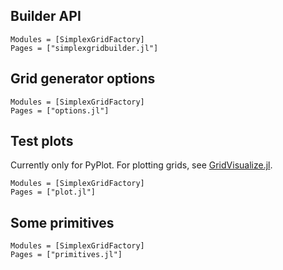 ## Builder API
```@autodocs
Modules = [SimplexGridFactory]
Pages = ["simplexgridbuilder.jl"]
```

## Grid generator options
```@autodocs
Modules = [SimplexGridFactory]
Pages = ["options.jl"]
```

## Test plots
Currently only for PyPlot. For plotting
grids, see [GridVisualize.jl](https://github.com/j-fu/GridVisualize.jl).

```@autodocs
Modules = [SimplexGridFactory]
Pages = ["plot.jl"]
```

## Some primitives

```@autodocs
Modules = [SimplexGridFactory]
Pages = ["primitives.jl"]
```




